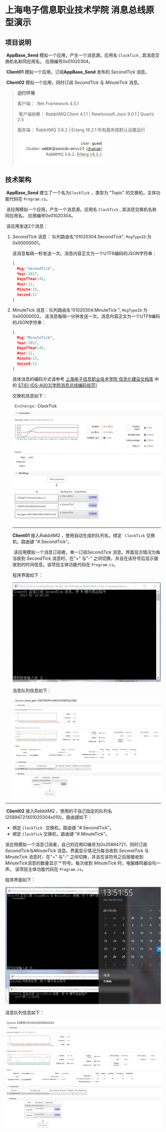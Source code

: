 

上海电子信息职业技术学院 消息总线原型演示
===========================================================



## 项目说明

​	**AppBase_Send** 模拟一个应用，产生一个消息源。应用名 `ClockTick` , 其消息交换机名称同应用名。 应用编号0x01020304。

​	**Client01** 模拟一个应用，订阅**AppBase_Send** 发布的 *SecondTick* 消息。

​	**Client02** 模拟一个应用，同时订阅 *SecondTick* 与 *MinuteTick* 消息。

> **运行环境**
>
> 客户端： .Net Framework 4.5.1
>
> ​	客户端依赖： RabbitMQ.Client  4.1.1 | Newtonsoft.Json 9.0.1 | Quartz 2.5
>
> 服务端：  RabbitMQ  3.6.2 | Erlang 18.2.1  所有服务按默认设置运行
>
> ![rabbitmq](./images/rabbitmq.png)



## 技术架构

​	**AppBase_Send** 建立了一个名为`ClockTick` ，类型为 “Topic" 的交换机，主体功能代码在 `Program.cs`。

​		该应用模拟一个应用，产生一个消息源。应用名 `ClockTick` , 其消息交换机名称同应用名。 应用编号0x01020304。

​	该应用发送2个消息：

1. *SecondTick* 消息： 队列路由名“01020304.SecondTick", `MsgTypeID` 为 0x00000001。

   该消息每隔一秒发送一次。消息内容正文为一个UTF8编码的JSON字符串：

   ```json
   {
     Msg:"SecondTick",
     Year:2017,
     DayofYear:45,
     Hour:12,
     Minute:15,
     Second:12
   }
   ```

2. MinuteTick 消息：队列路由名“01020304.MinuteTick ", `MsgTypeID` 为 0x00000002。
   该消息每隔一分钟发送一次。消息内容正文为一个UTF8编码的JSON字符串：
   ```json
   {
     Msg:"MinuteTick",
     Year:2017,
     DayofYear:45,
     Hour:12,
     Minute:15,
     Second:12
   }
   ```
   具体消息的编码方式请参考 [上海电子信息职业技术学院 信息化建设文档库](https://sonicdx.github.io/STIEI_IDS_Documents/) 中的 [STIEI-IDS-A003[学院消息总线编码规范]](https://sonicdx.github.io/STIEI_IDS_Documents/pages/STIEI-IDS-A003.html)

   交换机信息如下：

   ![RabbitMQ_Exchange_ClockTick](./images/RabbitMQ_Exchange_ClockTick.png)

   ---

   **Client01** 接入*RabbitMQ* ，使用自动生成的队列名，绑定 ` ClockTick` 交换机，路由键 "#.SecondTick"。

   ​	该应用模拟一个消息订阅者，单一订阅*SecondTick* 消息。界面显示情况为每当收到 *SecondTick*  消息时，在"+" 与"-" 之间切换，并且在该符号后显示接收到的时间信息。该项目主体功能代码在 `Program.cs`。

   程序界面如下：

   ![Client01](./images/Client01.gif)

   消息队列信息如下：

   ![RabbitMQ_Queue_Client01](./images/RabbitMQ_Queue_Client01.png)

---

​	**Client02** 接入*RabbitMQ* ，使用的子自己指定的队列名(25894721X01020304x010)，路由键如下：

+ 绑定 `ClockTick ` 交换机，路由键 "#.SecondTick"。
+ 绑定 `ClockTick` 交换机，路由键 "#.MinuteTick"。

 ​该应用模拟一个消息订阅者，自己的应用ID编号为0x25894721，同时订阅*SecondTick*与*MinuteTick* 消息。界面显示情况为每当收到 *SecondTick* 与*MinuteTick* 消息时，在"+" 与"-" 之间切换，并且在该符号之后按接收到*MinuteTick*消息的数量显示'\*'符号。每次收到  *MinuteTick* 时，电脑蜂鸣器会叫一声。 该项目主体功能代码在 `Program.cs`。

程序界面如下：

![Client02](./images/Client02.gif)

消息队列信息如下：

![RabbitMQ_Queue_Client02](./images/RabbitMQ_Queue_Client02.png)
